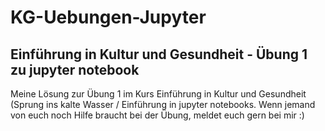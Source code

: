# KG-Uebungen-Jupyter
## Einführung in Kultur und Gesundheit - Übung 1 zu jupyter notebook
Meine Lösung zur Übung 1 im Kurs Einführung in Kultur und Gesundheit (Sprung ins kalte Wasser / Einführung in jupyter notebooks. Wenn jemand von euch noch Hilfe braucht bei der Übung, meldet euch gern bei mir :)
